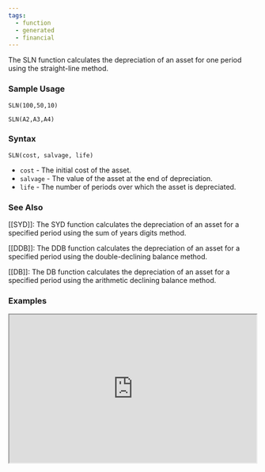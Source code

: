```yaml
---
tags:
  - function
  - generated
  - financial
---
```


The SLN function calculates the depreciation of an asset for one period using the straight-line method.

### Sample Usage

`SLN(100,50,10)`

`SLN(A2,A3,A4)`

### Syntax

`SLN(cost, salvage, life)`

* `cost` - The initial cost of the asset.
* `salvage` - The value of the asset at the end of depreciation.
* `life` - The number of periods over which the asset is depreciated.

### See Also

[[SYD]]: The SYD function calculates the depreciation of an asset for a specified period using the sum of years digits method.

[[DDB]]: The DDB function calculates the depreciation of an asset for a specified period using the double-declining balance method.

[[DB]]: The DB function calculates the depreciation of an asset for a specified period using the arithmetic declining balance method.

### Examples

<iframe height="300" src="https://docs.google.com/spreadsheet/pub?key=0As3tAuweYU9QdG1OR0ZWbDdyaEdhelV5SmpBdm5yd1E&amp;output=html" width="500"></iframe>